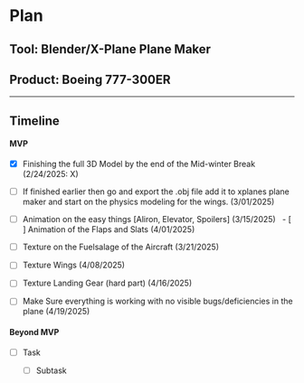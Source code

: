 # Plan

## Tool: Blender/X-Plane Plane Maker
## Product: Boeing 777-300ER

---

## Timeline

#### MVP

- [X] Finishing the full 3D Model by the end of the Mid-winter Break (2/24/2025: X)
- [ ] If finished earlier then go and export the .obj file add it to xplanes plane maker and start on the physics modeling for the wings. (3/01/2025)
- [ ] Animation on the easy things [Aliron, Elevator, Spoilers] (3/15/2025)
  - [ ] Animation of the Flaps and Slats (4/01/2025)
- [ ] Texture on the Fuelsalage of the Aircraft (3/21/2025)
- [ ] Texture Wings (4/08/2025)
- [ ] Texture Landing Gear (hard part) (4/16/2025)
- [ ] Make Sure everything is working with no visible bugs/deficiencies in the plane (4/19/2025)


#### Beyond MVP

- [ ] Task
  - [ ] Subtask


<!-- EXAMPLE

## Tool: APIs
## Product: Green Glass Door riddle app

## Timeline

### MVP

- [ ] Front-end
  - [x] Webpage to collect input from user (deadline: 4/15)
  - [ ] Webpage to display "yes, but a ___ can't" or "no, but a ___ can" (deadline: 5/1)
- [x] Back-end
  - [x] Use regex to test whether or not the word can go through the GGD (deadline: 3/1)
  - [x] Use the Twinword API to find related words (deadline: 3/15)
    - [ ] Iterate through the words until an opposite example can be found (deadline: 4/1)

#### Beyond MVP

- [ ] Use another API to make sure the opposite example is a noun
- [ ] Automate notification of API limit to make sure I don’t exceed free quota
- [ ] A multiple choice quizzer that will test the user’s knowledge of the solution

-->





<!-- DO NOT USE THIS YET

| Name | Glows | Grows |
| -------- | ------- | ------- |
|   |   |
|   |   |
|   |   |
|   |   |
|   |   |
|   |   |

-->
